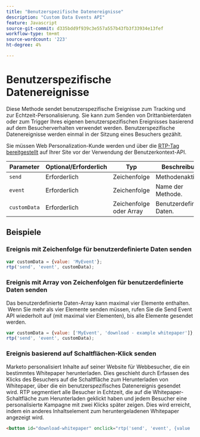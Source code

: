 ```yaml
---
title: "Benutzerspezifische Datenereignisse"
description: "Custom Data Events API"
feature: Javascript
source-git-commit: d335bdd9f939c3e557a557b43fb3f33934e13fef
workflow-type: tm+mt
source-wordcount: '223'
ht-degree: 4%

---
```



# Benutzerspezifische Datenereignisse

Diese Methode sendet benutzerspezifische Ereignisse zum Tracking und zur Echtzeit-Personalisierung. Sie kann zum Senden von Drittanbieterdaten oder zum Trigger Ihres eigenen benutzerspezifischen Ereignisses basierend auf dem Besucherverhalten verwendet werden. Benutzerspezifische Datenereignisse werden einmal in der Sitzung eines Besuchers gezählt.

Sie müssen Web Personalization-Kunde werden und über die [RTP-Tag bereitgestellt](https://experienceleague.adobe.com/en/docs/marketo/using/product-docs/web-personalization/rtp-tag-implementation/deploy-the-rtp-javascript) auf Ihrer Site vor der Verwendung der Benutzerkontext-API.

| Parameter | Optional/Erforderlich | Typ | Beschreibung |
|---|---|---|---|
| `send` | Erforderlich | Zeichenfolge | Methodenaktion |
| `event` | Erforderlich | Zeichenfolge | Name der Methode. |
| `customData` | Erforderlich | Zeichenfolge oder Array | Benutzerdefinierte Daten. |

## Beispiele

### Ereignis mit Zeichenfolge für benutzerdefinierte Daten senden

```javascript
var customData = {value: 'MyEvent'};
rtp('send', 'event', customData);
```

### Ereignis mit Array von Zeichenfolgen für benutzerdefinierte Daten senden

Das benutzerdefinierte Daten-Array kann maximal vier Elemente enthalten.  Wenn Sie mehr als vier Elemente senden müssen, rufen Sie die Send Event API wiederholt auf (mit maximal vier Elementen), bis alle Elemente gesendet werden.

```javascript
var customData = {value: ['MyEvent', 'download - example whitepaper']};
rtp('send', 'event', customData);
```

### Ereignis basierend auf Schaltflächen-Klick senden

Marketo personalisiert Inhalte auf seiner Website für Webbesucher, die ein bestimmtes Whitepaper herunterladen. Dies geschieht durch Erfassen des Klicks des Besuchers auf die Schaltfläche zum Herunterladen von Whitepaper, über die ein benutzerspezifisches Datenereignis gesendet wird. RTP segmentiert alle Besucher in Echtzeit, die auf die Whitepaper-Schaltfläche zum Herunterladen geklickt haben und jedem Besucher eine personalisierte Kampagne mit zwei Klicks später zeigen. Dies wird erreicht, indem ein anderes Inhaltselement zum heruntergeladenen Whitepaper angezeigt wird.

```html
<button id="download-whitepaper" onclick="rtp('send', 'event', {value :'download - example whitepaper'})">Download</button>
```
